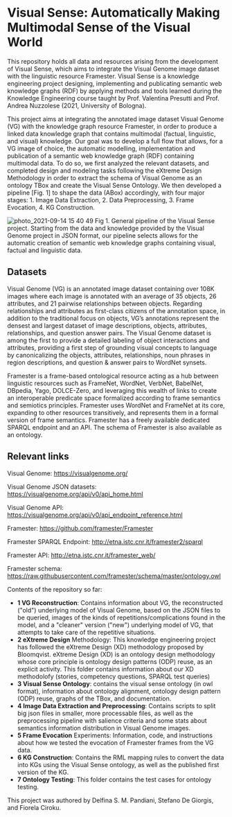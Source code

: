 # Visual Sense: Automatically Making Multimodal Sense of the Visual World

This repository holds all data and resources arising from the development of Visual Sense, which aims to integrate the Visual Genome image dataset with the linguistic resource Framester. Visual Sense is a knowledge engineering project designing, implementing and publicating semantic web knowledge graphs (RDF) by applying methods and tools learned during the Knowledge Engineering course taught by Prof. Valentina Presutti and Prof. Andrea Nuzzolese (2021, University of Bologna).

This project aims at integrating the annotated image dataset Visual Genome (VG) with the knowledge graph resource Framester, in order to produce a linked data knowledge graph that contains multimodal (factual, linguistic, and visual) knowledge. Our goal was to develop a full flow that allows, for a VG image of choice, the automatic modelling, implementation and publication of a semantic web knowledge graph (RDF) containing multimodal data. To do so, we first analyzed the relevant datasets, and completed design and modeling tasks following the eXtreme Design Methodology in order to extract the schema of Visual Genome as an ontology TBox and create the Visual Sense Ontology. We then developed a pipeline [Fig. 1] to shape the data (ABox) accordingly, with four major stages: 1. Image Data Extraction, 2. Data Preprocessing, 3. Frame Evocation, 4. KG Construction.


![photo_2021-09-14 15 40 49](https://user-images.githubusercontent.com/44606644/133268469-8b77821d-af7e-466c-88f7-ff9a221e3ada.jpeg)
Fig 1. General pipeline of the Visual Sense project. Starting from the data and knowledge provided by the Visual Genome project in JSON format, our pipeline selects allows for the automatic creation of semantic web knowledge graphs containing visual, factual and linguistic data.


## Datasets

Visual Genome (VG) is an annotated image dataset containing over 108K images where each image is annotated with an average of 35 objects, 26 attributes, and 21 pairwise relationships between objects. Regarding relationships and attributes as first-class citizens of the annotation space, in addition to the traditional focus on objects, VG’s annotations represent the densest and largest dataset of image descriptions, objects, attributes, relationships, and question answer pairs. The Visual Genome dataset is among the first to provide a detailed labeling of object interactions and attributes, providing a first step of grounding visual concepts to language by canonicalizing the objects, attributes, relationships, noun phrases in region descriptions, and question & answer pairs to WordNet synsets.

Framester is a frame-based ontological resource acting as a hub between linguistic resources such as FrameNet, WordNet, VerbNet, BabelNet, DBpedia, Yago, DOLCE-Zero, and leveraging this wealth of links to create an interoperable predicate space formalized according to frame semantics and semiotics principles. Framester uses WordNet and FrameNet at its core, expanding to other resources transitively, and represents them in a formal version of frame semantics. Framester has a freely available dedicated SPARQL endpoint and an API. The schema of Framester is also available as an ontology.

## Relevant links
Visual Genome: https://visualgenome.org/

Visual Genome JSON datasets: https://visualgenome.org/api/v0/api_home.html

Visual Genome API: https://visualgenome.org/api/v0/api_endpoint_reference.html

Framester: https://github.com/framester/Framester

Framester SPARQL Endpoint: http://etna.istc.cnr.it/framester2/sparql

Framester API: http://etna.istc.cnr.it/framester_web/

Framester schema: https://raw.githubusercontent.com/framester/schema/master/ontology.owl


Contents of the repository so far:
- **1 VG Reconstruction**: Contains information about VG, the reconstructed ("old") underlying model of Visual Genome, based on the JSON files to be queried, images of the kinds of repetitions/complications found in the model, and a "cleaner" version ("new") underlying model of VG, that attempts to take care of the repetitive situations.
- **2 eXtreme Design** Methodology: This knowledge engineering project has followed the eXtreme Design (XD) methodology proposed by Bloomqvist. eXtreme Design (XD) is an ontology design methodology whose core principle is ontology design patterns (ODP) reuse, as an explicit activity. This folder contains information about our XD methodolofy (stories, competency questions, SPARQL test queries)
- **3 Visual Sense Ontology**: contains the visual sense ontology (in owl format), information about ontology alignment, ontology design pattern (ODP) reuse, graphs of the TBox, and documentation.
- **4 Image Data Extraction and Preprocessing**: Contains scripts to split big json files in smaller, more processable files, as well as the preprocessing pipeline with salience criteria and some stats about semantics information distribution in Visual Genome images.
- **5 Frame Evocation** Experiments: Information, code, and instructions about how we tested the evocation of Framester frames from the VG data.
- **6 KG Construction**: Contains the RML mapping rules to convert the data into KGs using the Visual Sense ontology, as well as the published first version of the KG.
- **7 Ontology Testing**: This folder contains the test cases for ontology testing.


This project was authored by Delfina S. M. Pandiani, Stefano De Giorgis, and Fiorela Ciroku.
